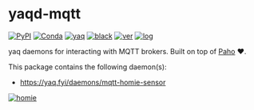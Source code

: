 # yaqd-mqtt

[![PyPI](https://img.shields.io/pypi/v/yaqd-mqtt)](https://pypi.org/project/yaqd-mqtt)
[![Conda](https://img.shields.io/conda/vn/conda-forge/yaqd-mqtt)](https://anaconda.org/conda-forge/yaqd-mqtt)
[![yaq](https://img.shields.io/badge/framework-yaq-orange)](https://yaq.fyi/)
[![black](https://img.shields.io/badge/code--style-black-black)](https://black.readthedocs.io/)
[![ver](https://img.shields.io/badge/calver-YYYY.0M.MICRO-blue)](https://calver.org/)
[![log](https://img.shields.io/badge/change-log-informational)](https://gitlab.com/yaq/yaqd-mqtt/-/blob/master/CHANGELOG.md)

yaq daemons for interacting with MQTT brokers.
Built on top of [Paho](https://github.com/eclipse/paho.mqtt.python) :heart:.

This package contains the following daemon(s):

- https://yaq.fyi/daemons/mqtt-homie-sensor

[![homie](https://homieiot.github.io/img/works-with-homie.png)](https://homieiot.github.io/)

